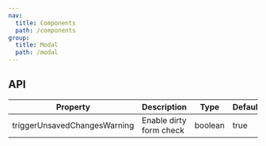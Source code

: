 ```yaml
---
nav:
  title: Components
  path: /components
group:
  title: Modal
  path: /modal
---
```


## API
  
| Property | Description | Type | Default | Version |
| --- | --- | --- | --- | --- |
| triggerUnsavedChangesWarning | Enable dirty form check | boolean | true |  |